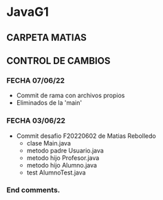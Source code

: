 # JavaG1
## CARPETA MATIAS
## CONTROL DE CAMBIOS
### FECHA 07/06/22
- Commit de rama con archivos propios
- Eliminados de la 'main'
### FECHA 03/06/22
- Commit desafio F20220602 de Matias Rebolledo
  - clase Main.java
  - metodo padre Usuario.java
  - metodo hijo Profesor.java
  - metodo hijo Alumno.java
  - test AlumnoTest.java 
### End comments.